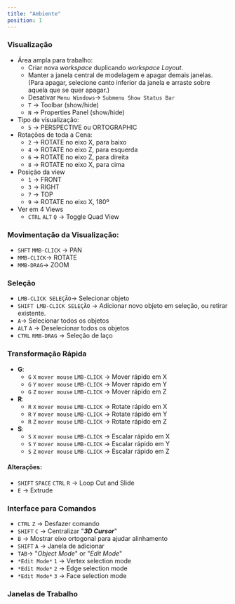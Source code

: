 ```yaml
---
title: "Ambiente"
position: 1
---
```


### Visualização
- Área ampla para trabalho:
    - Criar nova *workspace* duplicando *workspace Layout*.
    - Manter a janela central de modelagem e apagar demais janelas. (Para apagar, selecione canto inferior da janela e arraste sobre aquela que se quer apagar.)
    - Desativar `Menu Windows`-> `Submenu Show Status Bar`
    - `T`  -> Toolbar (show/hide)
    - `N`  -> Properties Panel (show/hide)
- Tipo de visualização:
    - `5`  -> PERSPECTIVE ou ORTOGRAPHIC
- Rotações de toda a Cena:
    - `2`  -> ROTATE no eixo X, para baixo
    - `4`  -> ROTATE no eixo Z, para esquerda
    - `6`  -> ROTATE no eixo Z, para direita
    - `8`  -> ROTATE no eixo X, para cima
- Posição da view
    - `1`  -> FRONT
    - `3`  -> RIGHT
    - `7`  -> TOP
    - `9`  -> ROTATE no eixo X, 180º
- Ver em 4 Views
    - `CTRL` `ALT` `Q` -> Toggle Quad View

### Movimentação da Visualização:
- `SHFT` `MMB-CLICK` -> PAN
- `MMB-CLICK`-> ROTATE
- `MMB-DRAG`-> ZOOM

### Seleção
- `LMB-CLICK SELEÇÃO`-> Selecionar objeto
- `SHIFT LMB-CLICK SELEÇÃO` -> Adicionar novo objeto em seleção, ou retirar existente.
- `A`-> Selecionar todos os objetos
- `ALT` `A` -> Deselecionar todos os objetos
- `CTRL` `RMB-DRAG` -> Seleção de laço

### Transformação Rápida
- **G**:
    - `G` `X` `mover mouse` `LMB-CLICK` -> Mover rápido em X
    - `G` `Y` `mover mouse` `LMB-CLICK` -> Mover rápido em Y
    - `G` `Z` `mover mouse` `LMB-CLICK` -> Mover rápido em Z
- **R**:
    - `R` `X` `mover mouse` `LMB-CLICK` -> Rotate rápido em X
    - `R` `Y` `mover mouse` `LMB-CLICK` -> Rotate rápido em Y
    - `R` `Z` `mover mouse` `LMB-CLICK` -> Rotate rápido em Z
- **S**:
    - `S` `X` `mover mouse` `LMB-CLICK` -> Escalar rápido em X
    - `S` `Y` `mover mouse` `LMB-CLICK` -> Escalar rápido em Y
    - `S` `Z` `mover mouse` `LMB-CLICK` -> Escalar rápido em Z

#### Alterações:
- `SHIFT` `SPACE` `CTRL` `R` -> Loop Cut and Slide
- `E` -> Extrude

### Interface para Comandos
- `CTRL` `Z` -> Desfazer comando
- `SHIFT` `C` -> Centralizar "***3D Cursor***"
- `B` -> Mostrar eixo ortogonal para ajudar alinhamento
- `SHIFT` `A` -> Janela de adicionar
- `TAB`-> "*Object Mode*" or "*Edit Mode*"
- `*Edit Mode*` `1` -> Vertex selection mode
- `*Edit Mode*` `2` -> Edge selection mode
- `*Edit Mode*` `3` -> Face selection mode


### Janelas de Trabalho

